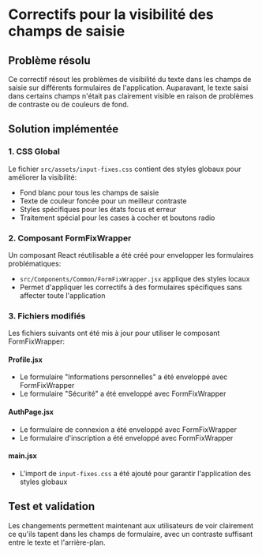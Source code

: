 # Correctifs pour la visibilité des champs de saisie

## Problème résolu
Ce correctif résout les problèmes de visibilité du texte dans les champs de saisie sur différents formulaires de l'application. Auparavant, le texte saisi dans certains champs n'était pas clairement visible en raison de problèmes de contraste ou de couleurs de fond.

## Solution implémentée

### 1. CSS Global
Le fichier `src/assets/input-fixes.css` contient des styles globaux pour améliorer la visibilité:
- Fond blanc pour tous les champs de saisie
- Texte de couleur foncée pour un meilleur contraste
- Styles spécifiques pour les états focus et erreur
- Traitement spécial pour les cases à cocher et boutons radio

### 2. Composant FormFixWrapper
Un composant React réutilisable a été créé pour envelopper les formulaires problématiques:
- `src/Components/Common/FormFixWrapper.jsx` applique des styles locaux
- Permet d'appliquer les correctifs à des formulaires spécifiques sans affecter toute l'application

### 3. Fichiers modifiés
Les fichiers suivants ont été mis à jour pour utiliser le composant FormFixWrapper:

#### Profile.jsx
- Le formulaire "Informations personnelles" a été enveloppé avec FormFixWrapper
- Le formulaire "Sécurité" a été enveloppé avec FormFixWrapper

#### AuthPage.jsx
- Le formulaire de connexion a été enveloppé avec FormFixWrapper
- Le formulaire d'inscription a été enveloppé avec FormFixWrapper

#### main.jsx
- L'import de `input-fixes.css` a été ajouté pour garantir l'application des styles globaux

## Test et validation
Les changements permettent maintenant aux utilisateurs de voir clairement ce qu'ils tapent dans les champs de formulaire, avec un contraste suffisant entre le texte et l'arrière-plan.

